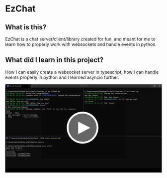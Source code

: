# EzChat

## What is this?

EzChat is a chat server/client/library created for fun, and meant for me to learn how to properly work with websockets and handle events in python.

## What did I learn in this project?

How I can easily create a websocket server in typescript, how I can handle events properly in python and I learned asyncio further.

[![preview](./assets/preview.jpg)](./assets/ez_chat.mkv)
